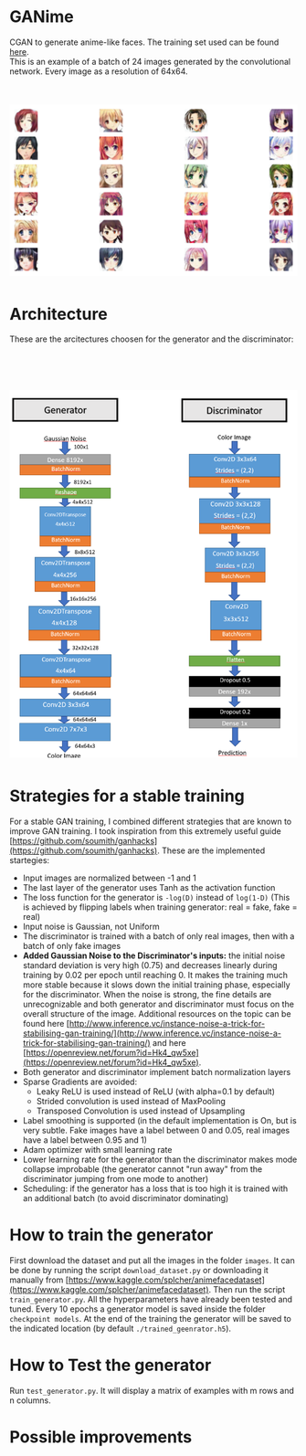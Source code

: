 # GANime
CGAN to generate anime-like faces. The training set used can be found [here](https://www.kaggle.com/splcher/animefacedataset).
</br>
This is an example of a batch of 24 images generated by the convolutional network. Every image as a resolution of 64x64.
</br>
<img src="Examples.png"
     alt="Generated Anime Faces"
     style="float: left; margin-top: 50px; margin-bottom: 50px;" />
     

# Architecture
These are the arcitectures choosen for the generator and the discriminator:

</br>
<img src="Architecture.png"
     alt="Layer diagram"
     style="float: left; margin-top: 50px; margin-bottom: 50px;" />

# Strategies for a stable training
For a stable GAN training, I combined different strategies that are known to improve GAN training. I took inspiration from this extremely useful guide [https://github.com/soumith/ganhacks](https://github.com/soumith/ganhacks).
These are the implemented startegies:
* Input images are normalized between -1 and 1
* The last layer of the generator uses Tanh as the activation function
* The loss function for the generator is `-log(D)` instead of `log(1-D)` (This is achieved by flipping labels when training generator: real = fake, fake = real)
* Input noise is Gaussian, not Uniform
* The discriminator is trained with a batch of only real images, then with a batch of only fake images
* <b>Added Gaussian Noise to the Discriminator's inputs:</b> the initial noise standard deviation is very high (0.75) and decreases linearly during training by 0.02 per epoch until reaching 0. It makes the training much more stable because it slows down the initial training phase, especially for the discriminator. When the noise is strong, the fine details are unrecognizable and both generator and discriminator must focus on the overall structure of the image. Additional resources on the topic can be found here [http://www.inference.vc/instance-noise-a-trick-for-stabilising-gan-training/](http://www.inference.vc/instance-noise-a-trick-for-stabilising-gan-training/) and here [https://openreview.net/forum?id=Hk4_qw5xe](https://openreview.net/forum?id=Hk4_qw5xe).
* Both generator and discriminator implement batch normalization layers
* Sparse Gradients are avoided:
     - Leaky ReLU is used instead of ReLU (with alpha=0.1 by default)
     - Strided convolution is used instead of MaxPooling
     - Transposed Convolution is used instead of Upsampling
* Label smoothing is supported (in the default implementation is On, but is very subtle. Fake images have a label between 0 and 0.05, real images have a label between 0.95 and 1)
* Adam optimizer with small learning rate
* Lower learning rate for the generator than the discriminator makes mode collapse improbable (the generator cannot "run away" from the discriminator jumping from one mode to another)
* Scheduling: if the generator has a loss that is too high it is trained with an additional batch (to avoid discriminator dominating)


# How to train the generator
First download the dataset and put all the images in the folder `images`. It can be done by running the script `download_dataset.py` or downloading it manually from [https://www.kaggle.com/splcher/animefacedataset](https://www.kaggle.com/splcher/animefacedataset).
Then run the script `train_generator.py`. All the hyperparameters have already been tested and tuned.
Every 10 epochs a generator model is saved inside the folder `checkpoint models`. At the end of the training the generator will be saved to the indicated location (by default `./trained_geenrator.h5`).

# How to Test the generator
Run `test_generator.py`. It will display a matrix of examples with m rows and n columns.


# Possible improvements

